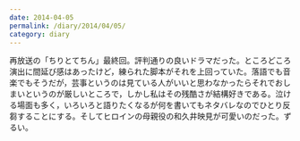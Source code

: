 ```yaml
---
date: 2014-04-05
permalink: /diary/2014/04/05/
category: diary
---
```


再放送の「ちりとてちん」最終回。評判通りの良いドラマだった。ところどころ演出に間延び感はあったけど，練られた脚本がそれを上回っていた。落語でも音楽でもそうだが，芸事というのは見ている人がいいと思わなかったらそれでおしまいというのが厳しいところで，しかし私はその残酷さが結構好きである。泣ける場面も多く，いろいろと語りたくなるが何を書いてもネタバレなのでひとり反芻することにする。そしてヒロインの母親役の和久井映見が可愛いのだった。ずるい。